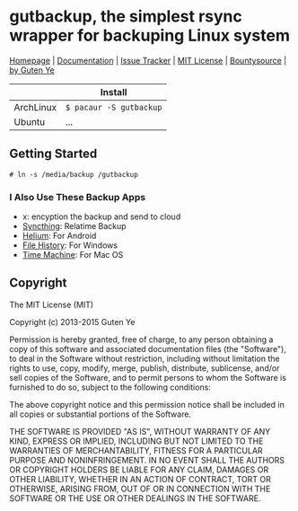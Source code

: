 gutbackup, the simplest rsync wrapper for backuping Linux system
================================

[Homepage](https://github.com/gutenye/gutbackup) |
[Documentation](https://github.com/gutenye/gutbackup/wiki) |
[Issue Tracker](https://github.com/gutenye/gutbackup/issues) |
[MIT License](http://choosealicense.com/licenses/mit) |
[Bountysource](https://www.bountysource.com/teams/gutenye) |
[by Guten Ye](http://guten.me)

|                |  Install                                         |
|----------------|------------------------------------------ |
| ArchLinux      | `$ pacaur -S gutbackup` |
| Ubuntu         |  ... |


Getting Started
---------------

	# ln -s /media/backup /gutbackup


### I Also Use These Backup Apps

- x: encyption the backup and send to cloud
- [Syncthing](https://syncthing.net/): Relatime Backup
- [Helium](https://play.google.com/store/apps/details?id=com.koushikdutta.backup&hl=en): For Android
- [File History](http://windows.microsoft.com/en-us/windows-8/how-use-file-history): For Windows
- [Time Machine](https://support.apple.com/en-us/HT201250): For Mac OS

Copyright
---------

The MIT License (MIT)

Copyright (c) 2013-2015 Guten Ye

Permission is hereby granted, free of charge, to any person obtaining a copy
of this software and associated documentation files (the "Software"), to deal
in the Software without restriction, including without limitation the rights
to use, copy, modify, merge, publish, distribute, sublicense, and/or sell
copies of the Software, and to permit persons to whom the Software is
furnished to do so, subject to the following conditions:

The above copyright notice and this permission notice shall be included in all
copies or substantial portions of the Software.

THE SOFTWARE IS PROVIDED "AS IS", WITHOUT WARRANTY OF ANY KIND, EXPRESS OR
IMPLIED, INCLUDING BUT NOT LIMITED TO THE WARRANTIES OF MERCHANTABILITY,
FITNESS FOR A PARTICULAR PURPOSE AND NONINFRINGEMENT. IN NO EVENT SHALL THE
AUTHORS OR COPYRIGHT HOLDERS BE LIABLE FOR ANY CLAIM, DAMAGES OR OTHER
LIABILITY, WHETHER IN AN ACTION OF CONTRACT, TORT OR OTHERWISE, ARISING FROM,
OUT OF OR IN CONNECTION WITH THE SOFTWARE OR THE USE OR OTHER DEALINGS IN THE
SOFTWARE.
